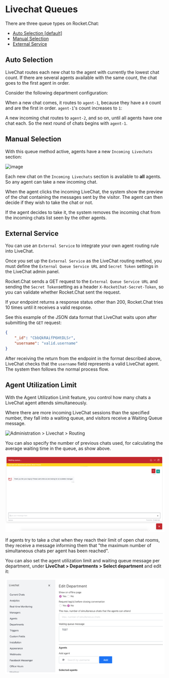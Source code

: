 # Livechat Queues

There are three queue types on Rocket.Chat:

- [Auto Selection [default]](#auto-selection)
- [Manual Selection](#manual-selection)
- [External Service](#external-service)

## Auto Selection

LiveChat routes each new chat to the agent with currently the lowest chat count. If there are several agents available with the same count, the chat goes to the first agent in order.

Consider the following department configuration:

<!-- ![image](image1.png) -->

When a new chat comes, it routes to `agent-1`, because they have a `0` count and are the first in order. `agent-1`'s count increases to `1`:

<!-- ![image](image2.png) -->

A new incoming chat routes to `agent-2`, and so on, until all agents have one chat each. So the next round of chats begins with `agent-1`.

## Manual Selection

With this queue method active, agents have a new `Incoming Livechats` section:

![image](https://cloud.githubusercontent.com/assets/8620042/15939957/a10bb994-2e3f-11e6-81ff-9b5c96046137.png)

Each new chat on the `Incoming Livechats` section is available to **all** agents. So any agent can
take a new incoming chat.

When the agent clicks the incoming LiveChat, the system show the preview of the chat containing the messages sent by the visitor. The agent can then decide if they wish to take the chat or not.

If the agent decides to take it, the system removes the  incoming chat from the incoming chats list seen by the other agents.

## External Service

You can use an `External Service` to integrate your own agent routing rule into LiveChat.

Once you set up the `External Service` as the LiveChat routing method, you must define the `External Queue Service URL` and `Secret Token` settings in the LiveChat admin panel.

Rocket.Chat sends a GET request to the `External Queue Service URL` and sending the `Secret Token`setting as a header `X-RocketChat-Secret-Token`, so you can validate whether Rocket.Chat sent the request.

If your endpoint returns a response status other than 200, Rocket.Chat tries 10 times until it receives a valid response.

See this example of the JSON data format that LiveChat waits upon after submitting the `GET` request:

```json
{
    "_id": "CbbQkRAifP6HtDLSr",
    "username": "valid.username"
}
```

After receiving the return from the endpoint in the format described above, LiveChat checks that the `username` field represents a valid LiveChat agent. The system then follows the normal process flow.

## Agent Utilization Limit

With the Agent Utilization Limit feature, you control how many chats a LiveChat agent attends simultaneously. 

Where there are more incoming LiveChat sessions than the  specified number, they fall into a waiting queue, and visitors receive a Waiting Queue message.

![**Administration > Livechat > Routing**](livechat-queues\agent-limit.png)

You can also specify the number of previous chats used, for calculating the average waiting time in the queue, as show above.

![If all agents reach the limit of current open chat rooms, this is what the visitor sees when placed in the waiting queue](administrator-guides\omnichannel-integrations\livechat-widget\livechat-enterprise\livechat-queues\queue-message.png)

If agents try to take a chat when they reach their limit of open chat rooms, they receive a message informing them that "the maximum number of simultaneous chats per agent has been reached".

You can also set the agent utilization limit and waiting queue message per department, under **LiveChat > Departments > Select department** and edit it:

![image](administrator-guides\omnichannel-integrations\livechat-widget\livechat-enterprise\livechat-queues\department-limit.png)
